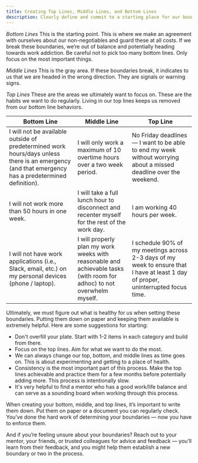 ```yaml
---
title: Creating Top Lines, Middle Lines, and Bottom Lines
description: Clearly define and commit to a starting place for our boundaries
---
```


<em>Bottom Lines</em> 
This is the starting point. This is where we make an agreement with ourselves about our non-negotiables and guard these at all costs. If we break these boundaries, we’re out of balance and potentially heading towards work addiction. Be careful not to pick too many bottom lines. Only focus on the most important things. 

<em>Middle Lines</em>
This is the gray area. If these boundaries break, it indicates to us that we are headed in the wrong direction. They are signals or warning signs. 

<em>Top Lines</em>
These are the areas we ultimately want to focus on. These are the habits we want to do regularly. Living in our top lines keeps us removed from our bottom line behaviors. 

| Bottom Line | Middle Line | Top Line |
| -------- | ------- | -------  |
| I will not be available outside of predetermined work hours/days unless there is an emergency (and that emergency has a predetermined definition).   | I will only work a maximum of 10 overtime hours over a two week period.    | No Friday deadlines — I want to be able to end my week without worrying about a missed deadline over the weekend. |
| I will not work more than 50 hours in one week.  | I will take a full lunch hour to disconnect and recenter myself for the rest of the work day. | I am working 40 hours per week.  |
| I will not have work applications (i.e., Slack, email, etc.) on my personal devices (phone / laptop). | I will properly plan my work weeks with reasonable and achievable tasks (with room for adhoc) to not overwhelm myself. | I schedule 90% of my meetings across 2-3 days of my week to ensure that I have at least 1 day of proper, uninterrupted focus time. |

Ultimately, we must figure out what is healthy for us when setting these boundaries. Putting them down on paper and keeping them available is extremely helpful. Here are some suggestions for starting: 

- Don't overfill your plate. Start with 1-2 items in each category and build from there.
- Focus on the top lines. Aim for what we want to do the most. 
- We can always change our top, bottom, and middle lines as time goes on. This is about experimenting and getting to a place of health. 
- Consistency is the most important part of this process. Make the top lines achievable and practice them for a few months before potentially adding more. This process is intentionally slow. 
- It's very helpful to find a mentor who has a good work/life balance and can serve as a sounding board when working through this process. 

When creating your bottom, middle, and top lines, it’s important to write them down. Put them on paper or a document you can regularly check. You’ve done the hard work of determining your boundaries — now you have to enforce them. 

And if you’re feeling unsure about your boundaries? Reach out to your mentor, your friends, or trusted colleagues for advice and feedback — you’ll learn from their feedback, and you might help them establish a new boundary or two in the process. 

